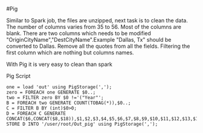 #Pig

Similar to Spark job, the files are unzipped, next task is to clean the data. The number of columns varies from 35 to 56. Most of the columns are blank. There are two columns which needs to be modified "OriginCityName","DestCityName".Example "Dallas, Tx" should be converted to Dallas. Remove all the quotes from all the fields. Filtering the first column which are nothing but columns names.

With Pig it is very easy to clean than spark 

Pig Script

```
one = load 'out' using PigStorage(',');
zero = FOREACH one GENERATE $0..;
two = FILTER zero BY $0 !='("Year"';
B = FOREACH two GENERATE COUNT(TOBAG(*)),$0..;
C = FILTER B BY (int)$0>0;
D = FOREACH C GENERATE CONCAT($6,CONCAT($8,$18)),$1,$2,$3,$4,$5,$6,$7,$8,$9,$10,$11,$12,$13,$15,$16,$17,$18,$19,$20,$22..$56;
STORE D INTO '/user/root/Out_pig' using PigStorage(',');
```




